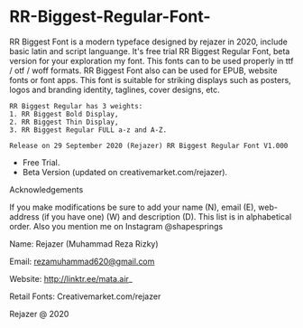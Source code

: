 # RR-Biggest-Regular-Font-

RR Biggest Font is a modern typeface designed by rejazer in 2020, include basic latin and script languange. 
It's free trial RR Biggest Regular Font, beta version for your exploration my font. 
This fonts can to be used properly in ttf / otf / woff formats. RR Biggest Font also can be used for EPUB, website fonts or font apps. 
This font is suitable for striking displays such as posters, logos and branding identity, taglines, cover designs, etc.

	RR Biggest Regular has 3 weights:
	1. RR Biggest Bold Display, 
	2. RR Biggest Thin Display, 
	3. RR Biggest Regular FULL a-z and A-Z.

	Release on 29 September 2020 (Rejazer) RR Biggest Regular Font V1.000
- Free Trial.
- Beta Version (updated on creativemarket.com/rejazer).


Acknowledgements

If you make modifications be sure to add your name (N),
email (E), web-address (if you have one) (W) and
description (D). This list is in alphabetical order. Also you mention me on Instagram @shapesprings

Name: Rejazer (Muhammad Reza Rizky)

Email: rezamuhammad620@gmail.com

Website: http://linktr.ee/mata.air_

Retail Fonts: Creativemarket.com/rejazer

Rejazer @ 2020
